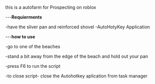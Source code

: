 this is a autofarm for Prospecting on roblox 





---**Requierments**


-have the sliver pan and reinforced shovel
-AutoHotyKey Application





---**how to use**


-go to one of the beaches 

-stand a bit away from the edge of the beach and hold out your pan

-press F6 to run the script 

-to close script- close the Autohotkey aplication from task manager
